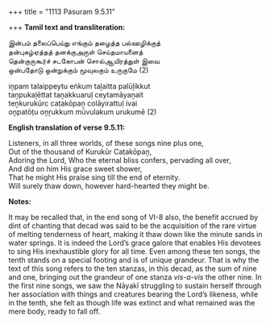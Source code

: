 +++
title = "1113 Pasuram 9.5.11"

+++
**Tamil text and transliteration:**

இன்பம் தலைப்பெய்து எங்கும் தழைத்த பல்ஊழிக்குத்  
தன்புகழ்ஏத்தத் தனக்குஅருள் செய்தமாயனைத்  
தென்குருகூர்ச் சடகோபன் சொல்ஆயிரத்துள் இவை  
ஒன்பதோடு ஒன்றுக்கும் மூவுலகும் உருகுமே (2)

iṉpam talaippeytu eṅkum taḻaitta palūḻikkut  
taṉpukaḻēttat taṉakkuaruḷ ceytamāyaṉait  
teṉkurukūrc caṭakōpaṉ colāyirattuḷ ivai  
oṉpatōṭu oṉṟukkum mūvulakum urukumē (2)

**English translation of verse 9.5.11:**

Listeners, in all three worlds, of these songs nine plus one,  
Out of the thousand of Kurukūr Caṭakōpaṉ,  
Adoring the Lord, Who the eternal bliss confers, pervading all over,  
And did on him His grace sweet shower,  
That he might His praise sing till the end of eternity.  
Will surely thaw down, however hard-hearted they might be.

**Notes:**

It may be recalled that, in the end song of VI-8 also, the benefit accrued by dint of chanting that decad was said to be the acquisition of the rare virtue of melting tenderness of heart, making it thaw down like the minute sands in water springs. It is indeed the Lord’s grace galore that enables His devotees to sing His inexhaustible glory for aḷl time. Even among these ten songs, the tenth stands on a special footing and is of unique grandeur. That is why the text of this song refers to the ten stanzas, in this decad, as the sum of nine and one, bringing out the grandeur of one stanza *vis-a-vis* the other nine. In the first nine songs, we saw the Nāyakī struggling to sustain herself through her association with things and creatures bearing the Lord’s likeness, while in the tenth, she felt as though life was extinct and what remained was the mere body, ready to fall off.


